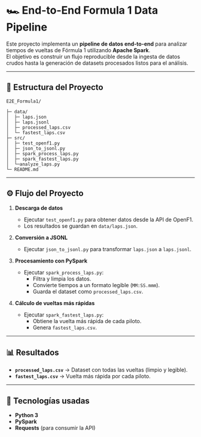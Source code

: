 # 🏎️ End-to-End Formula 1 Data Pipeline

Este proyecto implementa un **pipeline de datos end-to-end** para analizar tiempos de vueltas de Fórmula 1 utilizando **Apache Spark**.  
El objetivo es construir un flujo reproducible desde la ingesta de datos crudos hasta la generación de datasets procesados listos para el análisis.

---

## 📂 Estructura del Proyecto
```
E2E_Formula1/

├─ data/
│  ├─ laps.json
│  ├─ laps.jsonl
│  ├─ processed_laps.csv
│  └─ fastest_laps.csv
├─ src/
│  ├─ test_openf1.py
│  ├─ json_to_jsonl.py
│  ├─ spark_process_laps.py
│  ├─ spark_fastest_laps.py
│  └─analyze_laps.py
└─ README.md
```

---

## ⚙️ Flujo del Proyecto

1. **Descarga de datos**
   - Ejecutar `test_openf1.py` para obtener datos desde la API de OpenF1.
   - Los resultados se guardan en `data/laps.json`.

2. **Conversión a JSONL**
   - Ejecutar `json_to_jsonl.py` para transformar `laps.json` a `laps.jsonl`.

3. **Procesamiento con PySpark**
   - Ejecutar `spark_process_laps.py`:
     - Filtra y limpia los datos.
     - Convierte tiempos a un formato legible (`MM:SS.mmm`).
     - Guarda el dataset como `processed_laps.csv`.

4. **Cálculo de vueltas más rápidas**
   - Ejecutar `spark_fastest_laps.py`:
     - Obtiene la vuelta más rápida de cada piloto.
     - Genera `fastest_laps.csv`.

---

## 📊 Resultados

- **`processed_laps.csv`** → Dataset con todas las vueltas (limpio y legible).  
- **`fastest_laps.csv`** → Vuelta más rápida por cada piloto.  

---

## 🚀 Tecnologías usadas

- **Python 3**
- **PySpark**
- **Requests** (para consumir la API)
